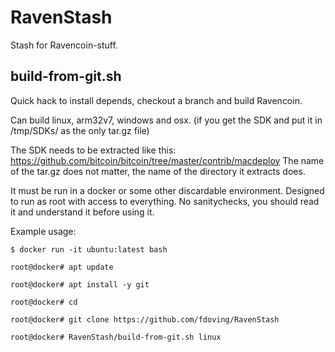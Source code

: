 # RavenStash
Stash for Ravencoin-stuff.

## build-from-git.sh
Quick hack to install depends, checkout a branch and build Ravencoin.

Can build linux, arm32v7, windows and osx. (if you get the SDK and put it in /tmp/SDKs/ as the only tar.gz file)

The SDK needs to be extracted like this: https://github.com/bitcoin/bitcoin/tree/master/contrib/macdeploy
The name of the tar.gz does not matter, the name of the directory it extracts does.


It must be run in a docker or some other discardable environment.
Designed to run as root with access to everything.
No sanitychecks, you should read it and understand it before using it.

Example usage:

`$ docker run -it ubuntu:latest bash`

`root@docker# apt update`

`root@docker# apt install -y git`

`root@docker# cd`

`root@docker# git clone https://github.com/fdoving/RavenStash`

`root@docker# RavenStash/build-from-git.sh linux`

